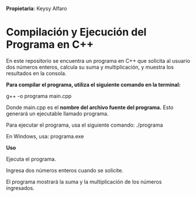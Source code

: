 __Propietaria__: Keysy Alfaro 

# **Compilación y Ejecución del Programa en C++**

En este repositorio se encuentra un programa en C++ que solicita al usuario dos números enteros, calcula su suma y multiplicación, y muestra los resultados en la consola.


**Para compilar el programa, utiliza el siguiente comando en la terminal:**

g++ -o programa main.cpp

Donde main.cpp es el **nombre del archivo fuente del programa.** Esto generará un ejecutable llamado programa.


Para ejecutar el programa, usa el siguiente comando: ./programa

En Windows, usa: programa.exe

**Uso**

Ejecuta el programa.

Ingresa dos números enteros cuando se solicite.

El programa mostrará la suma y la multiplicación de los números ingresados.

